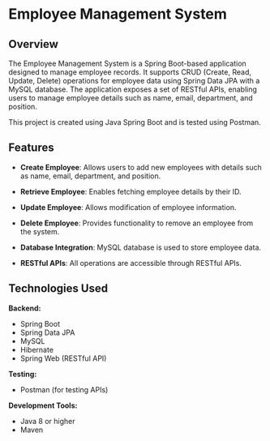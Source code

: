 # Employee Management System

## Overview

The Employee Management System is a Spring Boot-based application designed to manage employee records. It supports CRUD (Create, Read, Update, Delete) operations for employee data using Spring Data JPA with a MySQL database. The application exposes a set of RESTful APIs, enabling users to manage employee details such as name, email, department, and position.

This project is created using Java Spring Boot and is tested using Postman.

## Features

- **Create Employee**: Allows users to add new employees with details such as name, email, department, and position.
  
- **Retrieve Employee**: Enables fetching employee details by their ID.
  
- **Update Employee**: Allows modification of employee information.
  
- **Delete Employee**: Provides functionality to remove an employee from the system.
  
- **Database Integration**: MySQL database is used to store employee data.
  
- **RESTful APIs**: All operations are accessible through RESTful APIs.

## Technologies Used

**Backend:**

- Spring Boot
- Spring Data JPA
- MySQL
- Hibernate
- Spring Web (RESTful API)

**Testing:**

- Postman (for testing APIs)

**Development Tools:**

- Java 8 or higher
- Maven
